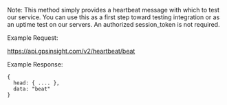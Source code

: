 Note: This method simply provides a heartbeat message with which to test our service. You can use this as a first step toward testing integration or as an uptime test on our servers. An authorized session_token is not required.

Example Request:

https://api.gpsinsight.com/v2/heartbeat/beat

Example Response:

    {
      head: { .... },
      data: "beat"
    }
